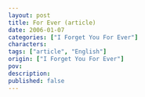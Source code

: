 ```yaml
---
layout: post
title: For Ever (article)
date: 2006-01-07
categories: ["I Forget You For Ever"]
characters: 
tags: ["article", "English"]
origin: ["I Forget You For Ever"]
pov: 
description: 
published: false
---
```

